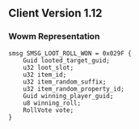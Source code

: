 ## Client Version 1.12

### Wowm Representation
```rust,ignore
smsg SMSG_LOOT_ROLL_WON = 0x029F {
    Guid looted_target_guid;    
    u32 loot_slot;    
    u32 item_id;    
    u32 item_random_suffix;    
    u32 item_random_property_id;    
    Guid winning_player_guid;    
    u8 winning_roll;    
    RollVote vote;    
}

```
